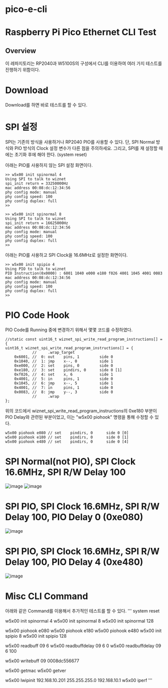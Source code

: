 # pico-e-cli

 Raspberry Pi Pico Ethernet CLI Test
======================================

## Overview
이 레파지토리는 RP2040과 W5100S의 구성에서 CLI를 이용하여 여러 가지 테스트를 진행하기 위함이다.

# Download
Download를 하면 바로 테스트를 할 수 있다.

# SPI 설정
SPI는 기존의 방식을 사용하거나 RP2040 PIO를 사용할 수 있다.
단, SPI Normal 방식와 PIO 방식의 Clock 설정 변수가 다른 점을 주의하세요.
그리고, SPI를 재 설정할 때에는 초기화 후에 해야 한다.
(system reset)

아래는 PIO를 사용하지 않는 SPI 설정 화면이다.
```
>> w5x00 init spinormal 4
Using SPI to talk to wiznet
spi_init return = 33250000Hz
mac address 00:08:dc:12:34:56
phy config mode: manual
phy config speed: 100
phy config duplex: full
>> 
```
```
>> w5x00 init spinormal 8
Using SPI to talk to wiznet
spi_init return = 16625000Hz
mac address 00:08:dc:12:34:56
phy config mode: manual
phy config speed: 100
phy config duplex: full
>> 
```
아래는 PIO를 사용하고 SPI Clock을 16.6MHz로 설정한 화면이다.
```
>> w5x00 init spipio 4
Using PIO to talk to wiznet
PIO Instruction(0x0000) : 6001 1040 e000 e180 f026 4001 1045 4001 0083 
mac address 00:08:dc:12:34:56
phy config mode: manual
phy config speed: 100
phy config duplex: full
>> 
```

# PIO Code Hook
PIO Code를 Running 중에 변경하기 위해서 몇몇 코드를 수정하였다.
```
//static const uint16_t wiznet_spi_write_read_program_instructions[] = {
uint16_t wiznet_spi_write_read_program_instructions[] = {
            //     .wrap_target
    0x6001, //  0: out    pins, 1         side 0     
    0x1040, //  1: jmp    x--, 0          side 1     
    0xe000, //  2: set    pins, 0         side 0     
    0xe180, //  3: set    pindirs, 0      side 0 [1] 
    0xf026, //  4: set    x, 6            side 1     
    0x4001, //  5: in     pins, 1         side 0     
    0x1045, //  6: jmp    x--, 5          side 1     
    0x4001, //  7: in     pins, 1         side 0     
    0x0083, //  8: jmp    y--, 3          side 0     
            //     .wrap
};
```
위의 코드에서 wiznet_spi_write_read_program_instructions의 0xe180 부분이 PIO Delay와 관련된 부분이었고, 이는 "w5x00 piohook" 명령을 통해 수정할 수 있다.
```
w5x00 piohook e080 // set    pindirs, 0      side 0 [0] 
w5x00 piohook e180 // set    pindirs, 0      side 0 [1] 
w5x00 piohook e480 // set    pindirs, 0      side 0 [4] 
```

# SPI Normal(not PIO), SPI Clock 16.6MHz, SPI R/W Delay 100
![image](https://user-images.githubusercontent.com/2126804/230020530-8e207293-7fc0-4b39-bd98-64ff3faafac8.png)
![image](https://user-images.githubusercontent.com/2126804/230020923-f6efa3d6-4626-4a27-b4ee-276c17877912.png)

# SPI PIO, SPI Clock 16.6MHz, SPI R/W Delay 100, PIO Delay 0 (0xe080)
![image](https://user-images.githubusercontent.com/2126804/230020753-2f0ce2e0-09f5-4358-a4ca-2cab062e3d7d.png)

# SPI PIO, SPI Clock 16.6MHz, SPI R/W Delay 100, PIO Delay 4 (0xe480)
![image](https://user-images.githubusercontent.com/2126804/230021134-d6dc5685-e853-4b33-9220-a206488539b2.png)

# Misc CLI Command
아래와 같은 Command를 이용해서 추가적인 테스트를 할 수 있다.
'''
system reset

w5x00 init spinormal 4
w5x00 init spinormal 8
w5x00 init spinormal 128

w5x00 piohook e080
w5x00 piohook e180
w5x00 piohook e480
w5x00 init spipio 8
w5x00 init spipio 128

w5x00 readbuff 09 6
w5x00 readbuffdelay 09 6 0
w5x00 readbuffdelay 09 6 100

w5x00 writebuff 09 0008dc556677

w5x00 getmac
w5x00 getver

w5x00 lwipinit 192.168.10.201 255.255.255.0 192.168.10.1
w5x00 iperf
'''
